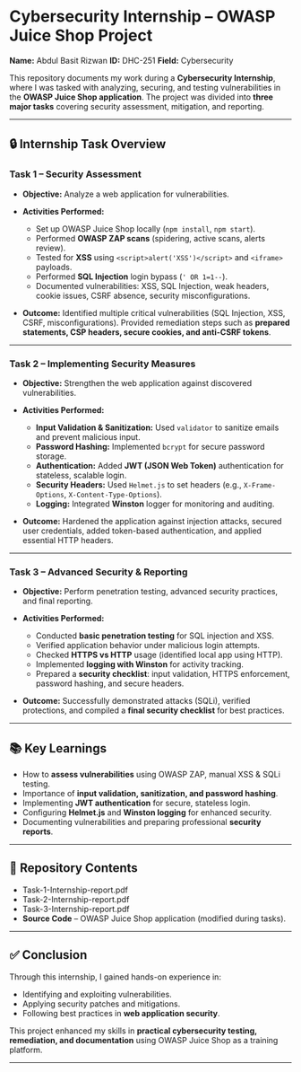 

# Cybersecurity Internship – OWASP Juice Shop Project

**Name:** Abdul Basit Rizwan
**ID:** DHC-251
**Field:** Cybersecurity

This repository documents my work during a **Cybersecurity Internship**, where I was tasked with analyzing, securing, and testing vulnerabilities in the **OWASP Juice Shop application**.
The project was divided into **three major tasks** covering security assessment, mitigation, and reporting.

---

## 🔒 Internship Task Overview

### **Task 1 – Security Assessment**

* **Objective:** Analyze a web application for vulnerabilities.

* **Activities Performed:**

  * Set up OWASP Juice Shop locally (`npm install`, `npm start`).
  * Performed **OWASP ZAP scans** (spidering, active scans, alerts review).
  * Tested for **XSS** using `<script>alert('XSS')</script>` and `<iframe>` payloads.
  * Performed **SQL Injection** login bypass (`' OR 1=1--`).
  * Documented vulnerabilities: XSS, SQL Injection, weak headers, cookie issues, CSRF absence, security misconfigurations.

* **Outcome:**
  Identified multiple critical vulnerabilities (SQL Injection, XSS, CSRF, misconfigurations).
  Provided remediation steps such as **prepared statements, CSP headers, secure cookies, and anti-CSRF tokens**.

---

### **Task 2 – Implementing Security Measures**

* **Objective:** Strengthen the web application against discovered vulnerabilities.

* **Activities Performed:**

  * **Input Validation & Sanitization:** Used `validator` to sanitize emails and prevent malicious input.
  * **Password Hashing:** Implemented `bcrypt` for secure password storage.
  * **Authentication:** Added **JWT (JSON Web Token)** authentication for stateless, scalable login.
  * **Security Headers:** Used `Helmet.js` to set headers (e.g., `X-Frame-Options`, `X-Content-Type-Options`).
  * **Logging:** Integrated **Winston** logger for monitoring and auditing.

* **Outcome:**
  Hardened the application against injection attacks, secured user credentials, added token-based authentication, and applied essential HTTP headers.

---

### **Task 3 – Advanced Security & Reporting**

* **Objective:** Perform penetration testing, advanced security practices, and final reporting.

* **Activities Performed:**

  * Conducted **basic penetration testing** for SQL injection and XSS.
  * Verified application behavior under malicious login attempts.
  * Checked **HTTPS vs HTTP** usage (identified local app using HTTP).
  * Implemented **logging with Winston** for activity tracking.
  * Prepared a **security checklist**: input validation, HTTPS enforcement, password hashing, and secure headers.

* **Outcome:**
  Successfully demonstrated attacks (SQLi), verified protections, and compiled a **final security checklist** for best practices.

---

## 📚 Key Learnings

* How to **assess vulnerabilities** using OWASP ZAP, manual XSS & SQLi testing.
* Importance of **input validation, sanitization, and password hashing**.
* Implementing **JWT authentication** for secure, stateless login.
* Configuring **Helmet.js** and **Winston logging** for enhanced security.
* Documenting vulnerabilities and preparing professional **security reports**.

---

## 📂 Repository Contents

* Task-1-Internship-report.pdf
* Task-2-Internship-report.pdf
* Task-3-Internship-report.pdf
* **Source Code** – OWASP Juice Shop application (modified during tasks).

---

## ✅ Conclusion

Through this internship, I gained hands-on experience in:

* Identifying and exploiting vulnerabilities.
* Applying security patches and mitigations.
* Following best practices in **web application security**.

This project enhanced my skills in **practical cybersecurity testing, remediation, and documentation** using OWASP Juice Shop as a training platform.

---

